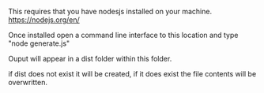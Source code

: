 This requires that you have nodesjs installed on your machine. https://nodejs.org/en/ 

Once installed open a command line interface to this location and type "node generate.js"

Ouput will appear in a dist folder within this folder.  

if dist does not exist it will be created, if it does exist the file contents will be overwritten.